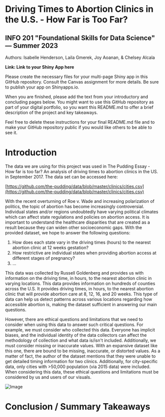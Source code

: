 # Driving Times to Abortion Clinics in the U.S. - How Far is Too Far?
## INFO 201 "Foundational Skills for Data Science" — Summer 2023

Authors: Isabelle Henderson, Laila Gmerek, Joy Aoanan, & Chelsey Alcala

**Link: Link to your Shiny App here**

Please create the necessary files for your multi-page Shiny app in this GitHub repository. Consult the Canvas assignment for more details. Be sure to publish your app on Shinyapps.io.

When you are finished, please add the text from your introductory and concluding pages below. You might want to use this GitHub repository as part of your digital portfolio, so you want this README.md to offer a brief description of the project and key takeaways.

Feel free to delete these instructions for your final README.md file and to make your GitHub repository public if you would like others to be able to see it. 

# Introduction

The data we are using for this project was used in The Pudding Essay - How far is too far? An analysis of driving times to abortion clinics in the US. in September 2017. The data set can be accessed here:

[https://github.com/the-pudding/data/blob/master/clinics/cities.csv](https://github.com/the-pudding/data/blob/master/clinics/cities.csv)

With the recent overturning of Roe v. Wade and increasing polarization of politics, the topic of abortion has become increasingly controversial. Individual states and/or regions undoubtedly have varying political climates which can affect state regulations and policies on abortion access. It is important to understand the healthcare disparities that are created as a result because they can widen other
socioeconomic gaps. With the provided dataset, we hope to answer the following questions:

1. How does each state vary in the driving times (hours) to the nearest abortion clinic at 12 weeks gestation?
2. How restrictive are individual states when providing abortion access at different stages of pregnancy?
3. ...

This data was collected by Russell Goldenberg and provides us with information on the driving time, in hours, to the nearest abortion clinic in varying locations. This data provides information on hundreds of counties across the U.S. It provides driving times, in hours, to the nearest abortion clinic that will provide abortion care at 8, 12, 16, and 20 weeks. This type of data can help us detect patterns across various locations regarding how accessible abortion is, making the dataset sufficient in answering our main questions.

However, there are ethical questions and limitations that we need to consider when using this data to answer such critical questions. For example, we must consider who collected this data. Everyone has implicit biases, and the individual identity of the data collectors can affect the methodology of collection and what data is/isn't included. Additionally, we must consider missing or inaccurate values. With an expansive dataset like this one, there are bound to be missing, inaccurate, or distorted values. As a matter of fact, the author of the dataset mentions that they were unable to get detailed timing information for two clinics. Additionally, for city-specific data, only cities with >50,000 population (via 2015 data) were included. When considering this data, these ethical questions and limitations must be considered by us and users of our visuals.

![Image](images/abortion.png)

# Conclusion / Summary Takeaways




